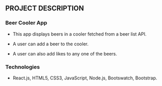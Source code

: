## PROJECT DESCRIPTION

### Beer Cooler App
* This app displays beers in a cooler fetched from a beer list API. 

* A user can add a beer to the cooler.

* A user can also add likes to any one of the beers.

### Technologies
* React.js, HTML5, CSS3, JavaScript, Node.js, Bootswatch, Bootstrap.